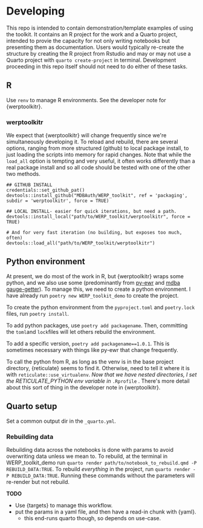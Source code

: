 # Developing

This repo is intended to contain demonstration/template examples of using the toolkit. It contains an R project for the work and a Quarto project, intended to provie the capacity for not only writing notebooks but presenting them as documentation. Users would typically re-create the structure by creating the R project from Rstudio and may or may not use a Quarto project with `quarto create-project` in terminal. Development proceeding in this repo itself should not need to do either of these tasks. 

## R
Use `renv` to manage R environments. See the developer note for {werptoolkitr}.

### werptoolkitr
We expect that {werptoolkitr} will change frequently since we're simultaneously developing it. To reload and rebuild, there are several options, ranging from more structured (github) to local package install, to just loading the scripts into memory for rapid changes. Note that while the `load_all` option is tempting and very useful, it often works differently than a real package install and so all code should be tested with one of the other two methods.

```
## GITHUB INSTALL
credentials::set_github_pat()
devtools::install_github("MDBAuth/WERP_toolkit", ref = 'packaging', subdir = 'werptoolkitr', force = TRUE)

## LOCAL INSTALL- easier for quick iterations, but need a path.
devtools::install_local("path/to/WERP_toolkit/werptoolkitr", force = TRUE)

# And for very fast iteration (no building, but exposes too much, often)
devtools::load_all("path/to/WERP_toolkit/werptoolkitr")
```


## Python environment
At present, we do most of the work in R, but {werptoolkitr} wraps some python, and we also use some (predominantly from [py-ewr](https://pypi.org/project/py-ewr/) and [mdba gauge-getter](https://pypi.org/project/mdba-gauge-getter/)). To manage this, we need to create a python environment. I have already run `poetry new WERP_toolkit_demo` to create the project.

To create the python environment from the `pyproject.toml` and `poetry.lock` files, run `poetry install`. 

To add python packages, use `poetry add packagename`. Then, committing the `toml`and `lock`files will let others rebuild the environment.

To add a specific version, `poetry add packagename==1.0.1`. This is sometimes necessary with things like py-ewr that change frequently.

To call the python from R, as long as the venv is in the base project directory, {reticulate} seems to find it. Otherwise, need to tell it where it is with `reticulate::use_virtualenv`. *Now that we have nested directories, I set the RETICULATE_PYTHON env variable in* `.Rprofile` . There's more detail about this sort of thing in the developer note in {werptoolkitr}.

## Quarto setup
Set a common output dir in the `_quarto.yml`.

### Rebuilding data

Rebuilding data across the notebooks is done with params to avoid overwriting data unless we mean to. To rebuild, at the terminal in WERP_toolkit_demo run `quarto render path/to/notebook_to_rebuild.qmd -P REBUILD_DATA:TRUE`. To rebuild *everything* in the project, run `quarto render -P REBUILD_DATA:TRUE`.
Running these commands without the parameters will re-render but not rebuild.

**TODO** 
- Use {targets} to manage this workflow.
- put the params in a yaml file, and then have a read-in chunk with {yaml}. 
    - this end-runs quarto though, so depends on use-case.

